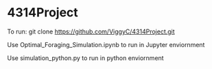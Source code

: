# 4314Project

To run: git clone https://github.com/ViggyC/4314Project.git

Use Optimal_Foraging_Simulation.ipynb to run in Jupyter enviornment

Use simulation_python.py to run in python enviornment